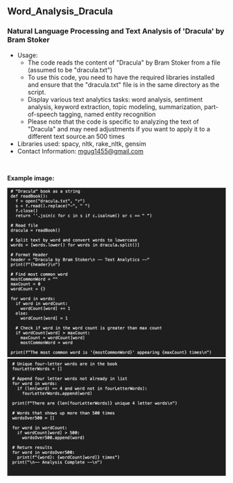 ## Word_Analysis_Dracula

### Natural Language Processing and Text Analysis of 'Dracula' by Bram Stoker

- Usage:
  - The code reads the content of "Dracula" by Bram Stoker from a file (assumed to be "dracula.txt")
  -  To use this code, you need to have the required libraries installed and ensure that the "dracula.txt" file is in the same directory as the script.
  -  Display various text analytics tasks: word analysis, sentiment analysis, keyword extraction, topic modeling, summarization, part-of-speech tagging, named entity recognition
  -  Please note that the code is specific to analyzing the text of "Dracula" and may need adjustments if you want to apply it to a different text source.an 500 times 
- Libraries used: spacy, nltk, rake_nltk, gensim
- Contact Information: [mgug1455@gmail.com](mailto:mgug1455@gmail.com)
  
<br>

**Example image:**

![Dracula Text Analysis Example Screen 2](/assets/Dracula_Word_Analysis-Screen1.png)
![Dracula Text Analysis Example Screen 2](/assets/Dracula_Word_Analysis-Screen2.png)
